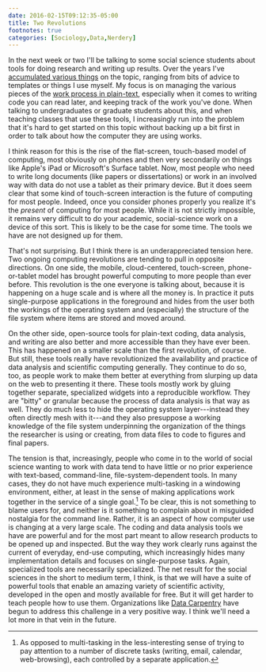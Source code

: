 ```yaml
---
date: 2016-02-15T09:12:35-05:00
title: Two Revolutions
footnotes: true
categories: [Sociology,Data,Nerdery]
---
```


In the next week or two I'll be talking to some social science
students about tools for doing research and writing up results. Over
the years I've
[accumulated various things](https://kieranhealy.org/resources/) on the
topic, ranging from bits of advice to templates or things I use
myself. My focus is on managing the various pieces of the
[work process in plain-text](https://kieranhealy.org/blog/archives/2014/01/23/plain-text/),
especially when it comes to writing code you can read later, and
keeping track of the work you've done. When talking to undergraduates
or graduate students about this, and when teaching classes that use
these tools, I increasingly run into the problem that it's hard to get
started on this topic without backing up a bit first in order to talk
about how the computer they are using works.

I think reason for this is the rise of the flat-screen, touch-based model of
computing, most obviously on phones and then very secondarily on
things like Apple's iPad or Microsoft's Surface tablet. Now, most
people who need to write long documents (like papers or dissertations)
or work in an involved way with data do not use a tablet as their
primary device. But it does seem clear that some kind of touch-screen
interaction is the future of computing for most people. Indeed, once
you consider phones properly you realize it's the _present_ of
computing for most people. While it is not strictly impossible, it
remains very difficult to do your academic, social-science work on a
device of this sort. This is likely to be the case for some time. The
tools we have are not designed up for them.

That's not surprising. But I think there is an underappreciated
tension here. Two ongoing computing revolutions are tending to pull in
opposite directions. On one side, the mobile, cloud-centered,
touch-screen, phone-or-tablet model has brought powerful computing to
more people than ever before. This revolution is the one everyone is
talking about, because it is happening on a huge scale and is where
all the money is. In practice it puts single-purpose applications in the
foreground and hides from the user both the workings of the operating
system and (especially) the structure of the file system where items
are stored and moved around.

On the other side, open-source tools for plain-text coding, data
analysis, and writing are also better and more accessible than they
have ever been. This has happened on a smaller scale than the first
revolution, of course. But still, these tools really have
revolutionized the availability and practice of data analysis and
scientific computing generally. They continue to do so, too, as people
work to make them better at everything from slurping up data on the
web to presenting it there. These tools mostly work by gluing together
separate, specialized widgets into a reproducible workflow. They are 
"bitty" or granular because the process of data analysis is that way
as well. They do much less to hide the operating system
layer---instead they often directly mesh with it---and they also
presuppose a working knowledge of the file system underpinning the
organization of the things the researcher is using or creating,
from data files to code to figures and final papers.

The tension is that, increasingly, people who come in to the world of
social science wanting to work with data tend to have little or no
prior experience with text-based, command-line, file-system-dependent
tools. In many cases, they do not have much experience multi-tasking
in a windowing environment, either, at least in the sense of making
applications work together in the service of a single goal.[^1] To be
clear, this is not something to blame users for, and neither is it
something to complain about in misguided nostalgia for the command
line. Rather, it is an aspect of how computer use is changing at a
very large scale. The coding and data analysis tools we have are
powerful and for the most part meant to allow research products to be
opened up and inspected. But the way they work clearly runs against
the current of everyday, end-use computing, which increasingly hides
many implementation details and focuses on single-purpose tasks.
Again, specialized tools are necessarily specialized. The net result
for the social sciences in the short to medium term, I think, is that
we will have a suite of powerful tools that enable an amazing variety
of scientific activity, developed in the open and mostly available for
free. But it will get harder to teach people how to use them.
Organizations like [Data Carpentry](http://www.datacarpentry.org) have
begun to address this challenge in a very positive way. I think we'll
need a lot more in that vein in the future.

[^1]: As opposed to multi-tasking in the less-interesting sense of trying to pay attention to a number of discrete tasks (writing, email, calendar, web-browsing), each controlled by a separate application.
